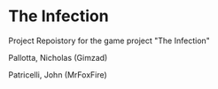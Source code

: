 # The Infection

Project Repoistory for the game project "The Infection"

Pallotta, Nicholas (Gimzad)

Patricelli, John (MrFoxFire)
